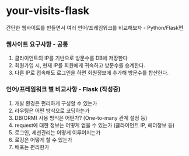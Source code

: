 # your-visits-flask
간단한 웹사이트를 만들면서 여러 언어/프레임워크를 비교해보자 - Python/Flask편

### 웹사이트 요구사항 - 공통
1. 클라이언트의 IP를 기반으로 방문수를 DB에 저장한다
2. 회원가입 시, 현재 IP를 회원에게 귀속하고 방문수를 승계한다.
3. 다른 IP로 접속해도 로그인을 하면 회원정보에 추가해 방문수를 합산한다.

### 언어/프레임워크 별 비교사항 - Flask (작성중)
1. 개발 환경은 편리하게 구성할 수 있는가
2. 라우팅은 어떤 방식으로 코딩하는가
3. DB(ORM) 사용 방식은 어떤가? (One-to-many 관계 설정 등)
4. request에 대한 정보는 어떻게 얻을 수 있는가 (클라이언트 IP, 헤더정보 등)
5. 로그인, 세션관리는 어떻게 이루어지는가
6. 로깅은 어떻게 할 수 있는가
7. 배포는 편리한가
